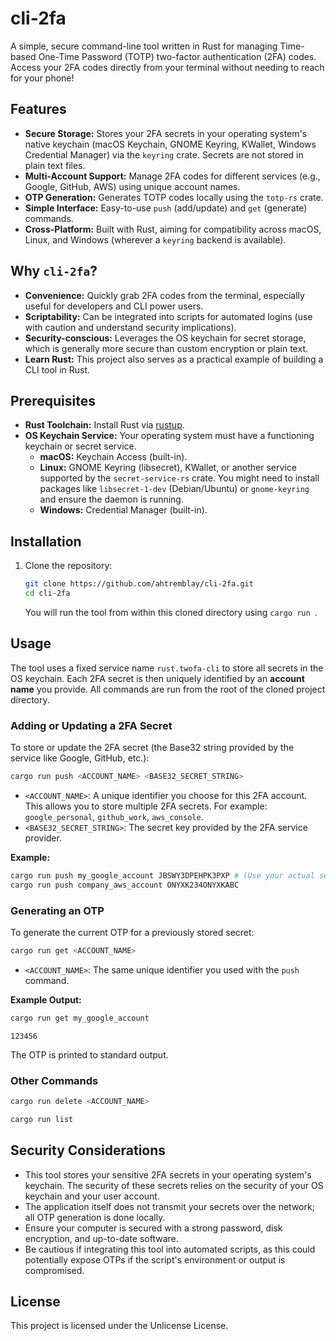 # cli-2fa

A simple, secure command-line tool written in Rust for managing Time-based One-Time Password (TOTP) two-factor authentication (2FA) codes. Access your 2FA codes directly from your terminal without needing to reach for your phone!

## Features

*   **Secure Storage:** Stores your 2FA secrets in your operating system's native keychain (macOS Keychain, GNOME Keyring, KWallet, Windows Credential Manager) via the `keyring` crate. Secrets are not stored in plain text files.
*   **Multi-Account Support:** Manage 2FA codes for different services (e.g., Google, GitHub, AWS) using unique account names.
*   **OTP Generation:** Generates TOTP codes locally using the `totp-rs` crate.
*   **Simple Interface:** Easy-to-use `push` (add/update) and `get` (generate) commands.
*   **Cross-Platform:** Built with Rust, aiming for compatibility across macOS, Linux, and Windows (wherever a `keyring` backend is available).

## Why `cli-2fa`?

*   **Convenience:** Quickly grab 2FA codes from the terminal, especially useful for developers and CLI power users.
*   **Scriptability:** Can be integrated into scripts for automated logins (use with caution and understand security implications).
*   **Security-conscious:** Leverages the OS keychain for secret storage, which is generally more secure than custom encryption or plain text.
*   **Learn Rust:** This project also serves as a practical example of building a CLI tool in Rust.

## Prerequisites

*   **Rust Toolchain:** Install Rust via [rustup](https://rustup.rs/).
*   **OS Keychain Service:** Your operating system must have a functioning keychain or secret service.
    *   **macOS:** Keychain Access (built-in).
    *   **Linux:** GNOME Keyring (libsecret), KWallet, or another service supported by the `secret-service-rs` crate. You might need to install packages like `libsecret-1-dev` (Debian/Ubuntu) or `gnome-keyring` and ensure the daemon is running.
    *   **Windows:** Credential Manager (built-in).

## Installation

1.  Clone the repository:
    ```bash
    git clone https://github.com/ahtremblay/cli-2fa.git
    cd cli-2fa
    ```
    You will run the tool from within this cloned directory using `cargo run `.

## Usage

The tool uses a fixed service name `rust.twofa-cli` to store all secrets in the OS keychain. Each 2FA secret is then uniquely identified by an **account name** you provide. All commands are run from the root of the cloned project directory.

### Adding or Updating a 2FA Secret

To store or update the 2FA secret (the Base32 string provided by the service like Google, GitHub, etc.):

```bash
cargo run push <ACCOUNT_NAME> <BASE32_SECRET_STRING>
```

*   `<ACCOUNT_NAME>`: A unique identifier you choose for this 2FA account. This allows you to store multiple 2FA secrets. For example: `google_personal`, `github_work`, `aws_console`.
*   `<BASE32_SECRET_STRING>`: The secret key provided by the 2FA service provider.

**Example:**

```bash
cargo run push my_google_account JBSWY3DPEHPK3PXP # (Use your actual secret)
cargo run push company_aws_account ONYXK234ONYXKABC
```

### Generating an OTP

To generate the current OTP for a previously stored secret:

```bash
cargo run get <ACCOUNT_NAME>
```

*   `<ACCOUNT_NAME>`: The same unique identifier you used with the `push` command.

**Example Output:**

```bash
cargo run get my_google_account
```
```
123456
```

The OTP is printed to standard output.

### Other Commands

```bash
cargo run delete <ACCOUNT_NAME>
```

```bash
cargo run list
```

## Security Considerations

*   This tool stores your sensitive 2FA secrets in your operating system's keychain. The security of these secrets relies on the security of your OS keychain and your user account.
*   The application itself does not transmit your secrets over the network; all OTP generation is done locally.
*   Ensure your computer is secured with a strong password, disk encryption, and up-to-date software.
*   Be cautious if integrating this tool into automated scripts, as this could potentially expose OTPs if the script's environment or output is compromised.

## License

This project is licensed under the Unlicense License.
